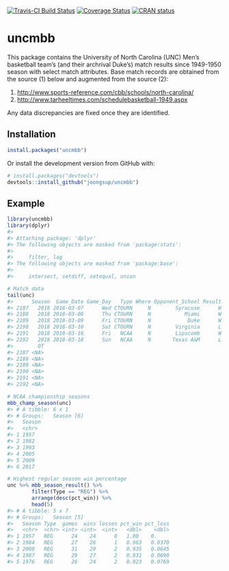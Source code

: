 
<!-- README.md is generated from README.Rmd. Please edit that file -->

[![Travis-CI Build
Status](https://travis-ci.org/joongsup/uncmbb.svg?branch=master)](https://travis-ci.org/joongsup/uncmbb)
[![Coverage
Status](https://img.shields.io/codecov/c/github/joongsup/uncmbb/master.svg)](https://codecov.io/github/joongsup/uncmbb?branch=master)
[![CRAN
status](http://www.r-pkg.org/badges/version/uncmbb)](https://cran.r-project.org/package=uncmbb)

# uncmbb

This package contains the University of North Carolina (UNC) Men’s
basketball team’s (and their archrival Duke’s) match results since
1949-1950 season with select match attributes. Base match records are
obtained from the source (1) below and augmented from the source (2):

1.  <http://www.sports-reference.com/cbb/schools/north-carolina/>
2.  <http://www.tarheeltimes.com/schedulebasketball-1949.aspx>

Any data discrepancies are fixed once they are identified.

## Installation

``` r
install.packages("uncmbb")
```

Or install the development version from GitHub with:

``` r
# install.packages("devtools")
devtools::install_github("joongsup/uncmbb")
```

## Example

``` r
library(uncmbb)
library(dplyr)
#> 
#> Attaching package: 'dplyr'
#> The following objects are masked from 'package:stats':
#> 
#>     filter, lag
#> The following objects are masked from 'package:base':
#> 
#>     intersect, setdiff, setequal, union

# Match data
tail(unc)
#>      Season  Game_Date Game_Day   Type Where Opponent_School Result Tm Opp
#> 2187   2018 2018-03-07      Wed CTOURN     N        Syracuse      W 78  59
#> 2188   2018 2018-03-08      Thu CTOURN     N           Miami      W 82  65
#> 2189   2018 2018-03-09      Fri CTOURN     N            Duke      W 74  69
#> 2190   2018 2018-03-10      Sat CTOURN     N        Virginia      L 63  71
#> 2191   2018 2018-03-16      Fri   NCAA     N        Lipscomb      W 84  66
#> 2192   2018 2018-03-18      Sun   NCAA     N       Texas A&M      L 65  86
#>        OT
#> 2187 <NA>
#> 2188 <NA>
#> 2189 <NA>
#> 2190 <NA>
#> 2191 <NA>
#> 2192 <NA>

# NCAA championship seasons
mbb_champ_season(unc)
#> # A tibble: 6 x 1
#> # Groups:   Season [6]
#>   Season
#>   <chr> 
#> 1 1957  
#> 2 1982  
#> 3 1993  
#> 4 2005  
#> 5 2009  
#> 6 2017

# Highest regular season win percentage
unc %>% mbb_season_result() %>%
        filter(Type == "REG") %>%
        arrange(desc(pct_win)) %>%
        head(5)
#> # A tibble: 5 x 7
#> # Groups:   Season [5]
#>   Season Type  games  wins losses pct_win pct_loss
#>   <chr>  <chr> <int> <int>  <int>   <dbl>    <dbl>
#> 1 1957   REG      24    24      0   1.00    0.    
#> 2 1984   REG      27    26      1   0.963   0.0370
#> 3 2008   REG      31    29      2   0.935   0.0645
#> 4 1987   REG      29    27      2   0.931   0.0690
#> 5 1976   REG      26    24      2   0.923   0.0769
```
